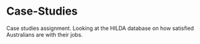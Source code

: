 # Case-Studies

Case studies assignment. Looking at the HILDA database on how satisfied Australians are with their jobs. 
